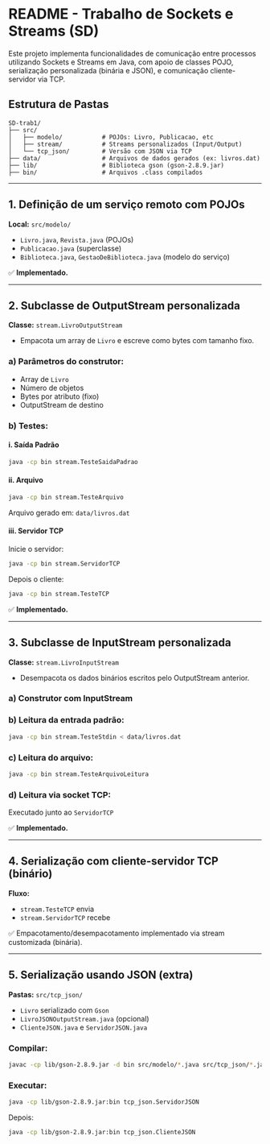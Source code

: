 # README - Trabalho de Sockets e Streams (SD)

Este projeto implementa funcionalidades de comunicação entre processos utilizando Sockets e Streams em Java, com apoio de classes POJO, serialização personalizada (binária e JSON), e comunicação cliente-servidor via TCP.

## Estrutura de Pastas

```
SD-trab1/
├── src/
│   ├── modelo/           # POJOs: Livro, Publicacao, etc
│   ├── stream/           # Streams personalizados (Input/Output)
│   └── tcp_json/         # Versão com JSON via TCP
├── data/                 # Arquivos de dados gerados (ex: livros.dat)
├── lib/                  # Biblioteca gson (gson-2.8.9.jar)
├── bin/                  # Arquivos .class compilados
```

---

## 1. Definição de um serviço remoto com POJOs

**Local:** `src/modelo/`

* `Livro.java`, `Revista.java` (POJOs)
* `Publicacao.java` (superclasse)
* `Biblioteca.java`, `GestaoDeBiblioteca.java` (modelo do serviço)

✅ **Implementado.**

---

## 2. Subclasse de OutputStream personalizada

**Classe:** `stream.LivroOutputStream`

* Empacota um array de `Livro` e escreve como bytes com tamanho fixo.

### a) Parâmetros do construtor:

* Array de `Livro`
* Número de objetos
* Bytes por atributo (fixo)
* OutputStream de destino

### b) Testes:

#### i. Saída Padrão

```bash
java -cp bin stream.TesteSaidaPadrao
```

#### ii. Arquivo

```bash
java -cp bin stream.TesteArquivo
```

Arquivo gerado em: `data/livros.dat`

#### iii. Servidor TCP

Inicie o servidor:

```bash
java -cp bin stream.ServidorTCP
```

Depois o cliente:

```bash
java -cp bin stream.TesteTCP
```

✅ **Implementado.**

---

## 3. Subclasse de InputStream personalizada

**Classe:** `stream.LivroInputStream`

* Desempacota os dados binários escritos pelo OutputStream anterior.

### a) Construtor com InputStream

### b) Leitura da entrada padrão:

```bash
java -cp bin stream.TesteStdin < data/livros.dat
```

### c) Leitura do arquivo:

```bash
java -cp bin stream.TesteArquivoLeitura
```

### d) Leitura via socket TCP:

Executado junto ao `ServidorTCP`

✅ **Implementado.**

---

## 4. Serialização com cliente-servidor TCP (binário)

**Fluxo:**

* `stream.TesteTCP` envia
* `stream.ServidorTCP` recebe

✅ Empacotamento/desempacotamento implementado via stream customizada (binária).

---

## 5. Serialização usando JSON (extra)

**Pastas:** `src/tcp_json/`

* `Livro` serializado com `Gson`
* `LivroJSONOutputStream.java` (opcional)
* `ClienteJSON.java` e `ServidorJSON.java`

### Compilar:

```bash
javac -cp lib/gson-2.8.9.jar -d bin src/modelo/*.java src/tcp_json/*.java
```

### Executar:

```bash
java -cp lib/gson-2.8.9.jar:bin tcp_json.ServidorJSON
```

Depois:

```bash
java -cp lib/gson-2.8.9.jar:bin tcp_json.ClienteJSON
```

